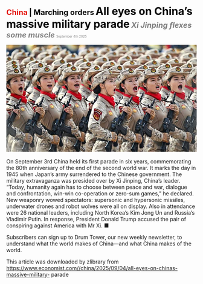 <span style="color:#E3120B; font-size:14.9pt; font-weight:bold;">China</span> <span style="color:#000000; font-size:14.9pt; font-weight:bold;">| Marching orders</span>
<span style="color:#000000; font-size:21.0pt; font-weight:bold;">All eyes on China’s massive military parade</span>
<span style="color:#808080; font-size:14.9pt; font-weight:bold; font-style:italic;">Xi Jinping flexes some muscle</span>
<span style="color:#808080; font-size:6.2pt;">September 4th 2025</span>

![](../images/029_All_eyes_on_Chinas_massive_military_parade/p0123_img01.jpeg)

On September 3rd China held its first parade in six years, commemorating the 80th anniversary of the end of the second world war. It marks the day in 1945 when Japan’s army surrendered to the Chinese government. The military extravaganza was presided over by Xi Jinping, China’s leader. “Today, humanity again has to choose between peace and war, dialogue and confrontation, win-win co-operation or zero-sum games,” he declared. New weaponry wowed spectators: supersonic and hypersonic missiles, underwater drones and robot wolves were all on display. Also in attendance were 26 national leaders, including North Korea’s Kim Jong Un and Russia’s Vladimir Putin. In response, President Donald Trump accused the pair of conspiring against America with Mr Xi. ■

Subscribers can sign up to Drum Tower, our new weekly newsletter, to understand what the world makes of China—and what China makes of the world.

This article was downloaded by zlibrary from https://www.economist.com//china/2025/09/04/all-eyes-on-chinas-massive-military- parade
